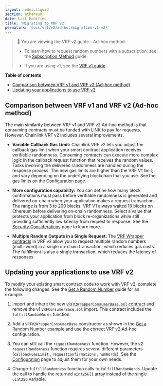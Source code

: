 ```yaml
---
layout: nodes.liquid
section: ethereum
date: Last Modified
title: 'Migrating to VRF v2'
permalink: 'docs/vrf/v2/ad-hoc/migration-v1-v2/'
---
```


> 📘 You are viewing the VRF v2 guide - Ad-hoc method.
>
> - To learn how to request random numbers with a subscription, see the [Subscription Method](/docs/vrf/v2/subscription/) guide.
>
> - If you are using v1, see the [VRF v1 guide](/docs/vrf/v1/introduction/).

**Table of contents**

- [Comparison between VRF v1 and VRF v2 (Ad-hoc method)](#comparison-between-vrf-v1-and-vrf-v2-ad-hoc-method)
- [Updating your applications to use VRF v2](#updating-your-applications-to-use-vrf-v2)

## Comparison between VRF v1 and VRF v2 (Ad-hoc method)

The main similarity between VRF v1 and VRF v2 Ad-hoc method is that consuming contracts must be funded with LINK to pay for requests. However, Chainlink VRF v2 includes several improvements.

- **Variable Callback Gas Limit:** Chainlink VRF v2 lets you adjust the callback gas limit when your smart contract application receives verifiable randomness. Consuming contracts can execute more complex logic in the callback request function that receives the random values. Tasks involving the delivered randomness are handled during the response process. The new gas limits are higher than the VRF V1 limit, and vary depending on the underlying blockchain that you use. See the gas limits on the [Configuration](/docs/vrf/v2/ad-hoc/configuration/) page.

- **More configuration capability:** You can define how many block confirmations must pass before verifiable randomness is generated and delivered on-chain when your application makes a request transaction. The range is from 3 to 200 blocks. VRF V1 always waited 10 blocks on Ethereum before delivering on-chain randomness. Select a value that protects your application from block re-organizations while still providing sufficiently low latency from request to response. See the [Security Considerations](/docs/vrf/v2/security/) page to learn more.

- **Multiple Random Outputs in a Single Request:** The [VRF Wrapper contracts](/docs/vrf/v2/ad-hoc/configuration/) in VRF v2 allow you to request multiple random numbers (multi-word) in a single on-chain transaction, which reduces gas costs. The fulfillment is also a single transaction, which reduces the latency of responses.

## Updating your applications to use VRF v2

To modify your existing smart contract code to work with VRF v2, complete the following changes. See the [Get a Random Number](/docs/vrf/v2/ad-hoc/get-a-random-number/) guide for an example.

1. Import and inherit the new [`VRFV2WrapperConsumerBase.sol` contract](https://github.com/smartcontractkit/chainlink/blob/develop/contracts/src/v0.8/VRFV2WrapperConsumerBase.sol) and remove the v1 `VRFConsumerBase.sol` import. This contract includes the `fulfillRandomWords` function.

1. Add a `VRFV2WrapperConsumerBase` constructor as shown in the [Get a Random Number](/docs/vrf/v2/ad-hoc/get-a-random-number/) example and use the correct VRF v2 Ad-hoc configuration.

1. You can still call the `requestRandomness` function. However, the v2 `requestRandomness` function requires several different parameters (`callbackGasLimit` , `requestConfirmations` , `numWords`). See the [Configuration](/docs/vrf/v2/ad-hoc/configuration/) page to adjust them for your own needs.

1. Change `fulfillRandomness` function calls to `fulfillRandomWords`. Update the call to handle the returned `uint256[]` array instead of the single `uint256` variable.

